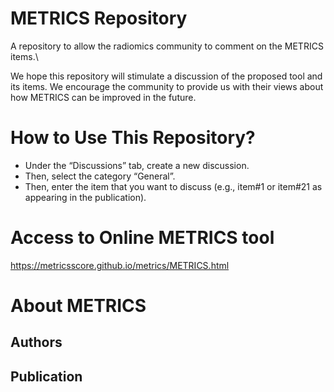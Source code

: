 # METRICS Repository
A repository to allow the radiomics community to comment on the METRICS items.\

We hope this repository will stimulate a discussion of the proposed tool and its items. We encourage the community to provide us with their views about how METRICS can be improved in the future.

# How to Use This Repository?
- Under the “Discussions” tab, create a new discussion.
- Then, select the category “General”.
- Then, enter the item that you want to discuss (e.g., item#1 or item#21 as appearing in the publication).

# Access to Online METRICS tool
https://metricsscore.github.io/metrics/METRICS.html

# About METRICS
## Authors

## Publication




